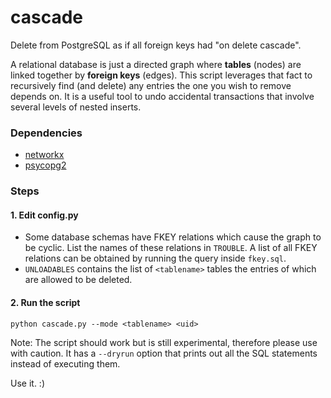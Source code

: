 cascade
=======

Delete from PostgreSQL as if all foreign keys had "on delete cascade".

A relational database is just a directed graph where **tables** (nodes) are linked together by **foreign keys** (edges). This script leverages that fact to recursively find (and delete) any entries the one you wish to remove depends on. It is a useful tool to undo accidental transactions that involve several levels of nested inserts.

### Dependencies
- [networkx](http://networkx.github.io/documentation/latest/)
- [psycopg2](https://pypi.python.org/pypi/psycopg2)

### Steps

#### 1. Edit config.py
- Some database schemas have FKEY relations which cause the graph to be cyclic. List the names of these relations in `TROUBLE`. A list of all FKEY relations can be obtained by running the query inside `fkey.sql`.
- `UNLOADABLES` contains the list of `<tablename>` tables the entries of which are allowed to be deleted.

#### 2. Run the script
```
python cascade.py --mode <tablename> <uid>
```
Note: The script should work but is still experimental, therefore please use with caution.
It has a `--dryrun` option that prints out all the SQL statements instead of executing them.

Use it. :)
